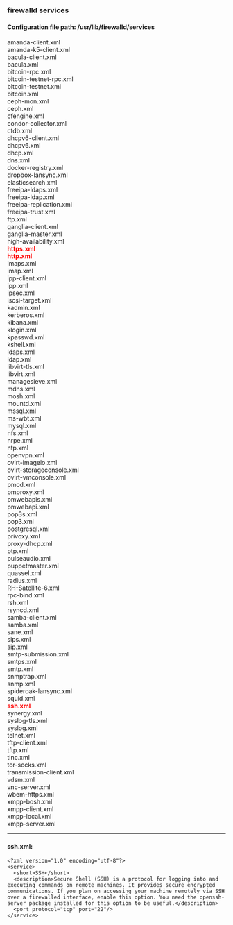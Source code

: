 ### firewalld services

####  Configuration file path: /usr/lib/firewalld/services 


amanda-client.xml  
amanda-k5-client.xml  
bacula-client.xml  
bacula.xml  
bitcoin-rpc.xml  
bitcoin-testnet-rpc.xml  
bitcoin-testnet.xml  
bitcoin.xml  
ceph-mon.xml  
ceph.xml  
cfengine.xml  
condor-collector.xml  
ctdb.xml  
dhcpv6-client.xml  
dhcpv6.xml  
dhcp.xml  
dns.xml  
docker-registry.xml  
dropbox-lansync.xml  
elasticsearch.xml  
freeipa-ldaps.xml  
freeipa-ldap.xml  
freeipa-replication.xml  
freeipa-trust.xml  
ftp.xml  
ganglia-client.xml  
ganglia-master.xml  
high-availability.xml  
__<span style="color:red;">https.xml</span>__  
__<span style="color:red;">http.xml</span>__  
imaps.xml  
imap.xml  
ipp-client.xml  
ipp.xml  
ipsec.xml  
iscsi-target.xml  
kadmin.xml  
kerberos.xml  
kibana.xml  
klogin.xml  
kpasswd.xml  
kshell.xml  
ldaps.xml  
ldap.xml  
libvirt-tls.xml  
libvirt.xml  
managesieve.xml  
mdns.xml  
mosh.xml  
mountd.xml  
mssql.xml  
ms-wbt.xml  
mysql.xml  
nfs.xml  
nrpe.xml  
ntp.xml  
openvpn.xml  
ovirt-imageio.xml  
ovirt-storageconsole.xml  
ovirt-vmconsole.xml  
pmcd.xml  
pmproxy.xml  
pmwebapis.xml  
pmwebapi.xml  
pop3s.xml  
pop3.xml  
postgresql.xml  
privoxy.xml  
proxy-dhcp.xml  
ptp.xml  
pulseaudio.xml  
puppetmaster.xml  
quassel.xml  
radius.xml  
RH-Satellite-6.xml  
rpc-bind.xml  
rsh.xml  
rsyncd.xml  
samba-client.xml  
samba.xml  
sane.xml  
sips.xml  
sip.xml  
smtp-submission.xml  
smtps.xml  
smtp.xml  
snmptrap.xml  
snmp.xml  
spideroak-lansync.xml  
squid.xml  
__<span style="color:red;">ssh.xml</span>__  
synergy.xml  
syslog-tls.xml  
syslog.xml  
telnet.xml  
tftp-client.xml  
tftp.xml  
tinc.xml  
tor-socks.xml  
transmission-client.xml  
vdsm.xml  
vnc-server.xml  
wbem-https.xml  
xmpp-bosh.xml  
xmpp-client.xml  
xmpp-local.xml  
xmpp-server.xml  

___

#### ssh.xml:  

```
<?xml version="1.0" encoding="utf-8"?>
<service>
  <short>SSH</short>
  <description>Secure Shell (SSH) is a protocol for logging into and executing commands on remote machines. It provides secure encrypted communications. If you plan on accessing your machine remotely via SSH over a firewalled interface, enable this option. You need the openssh-server package installed for this option to be useful.</description>
  <port protocol="tcp" port="22"/>
</service>

```
